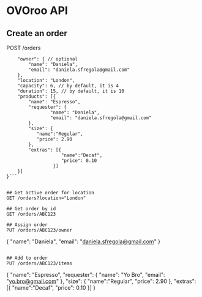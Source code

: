 # OVOroo API

## Create an order
POST /orders
```{
    "owner": { // optional
        "name": "Daniela", 
        "email": "daniela.sfregola@gmail.com" 
    },
    "location": "London",
    "capacity": 6, // by default, it is 4
    "duration": 15, // by default, it is 10
    "products": [{
        "name": "Espresso",
        "requester": { 
                "name": "Daniela", 
                "email": "daniela.sfregola@gmail.com" 
        },
        "size": {
           "name":"Regular",
           "price": 2.90
        },
        "extras": [{
                    "name":"Decaf",
                    "price": 0.10
                 }]
    }]
}```


## Get active order for location
GET /orders?location="London"

## Get order by id
GET /orders/ABC123

## Assign order
PUT /orders/ABC123/owner
```
{ 
    "name": "Daniela", 
    "email": "daniela.sfregola@gmail.com" 
}
```

## Add to order
PUT /orders/ABC123/items
```
{
        "name": "Espresso",
        "requester": { 
                "name": "Yo Bro", 
                "email": "yo.bro@gmail.com" 
        },
        "size": {
           "name":"Regular",
           "price": 2.90
        },
        "extras": [{
                    "name":"Decaf",
                    "price": 0.10
                 }]
}
```

